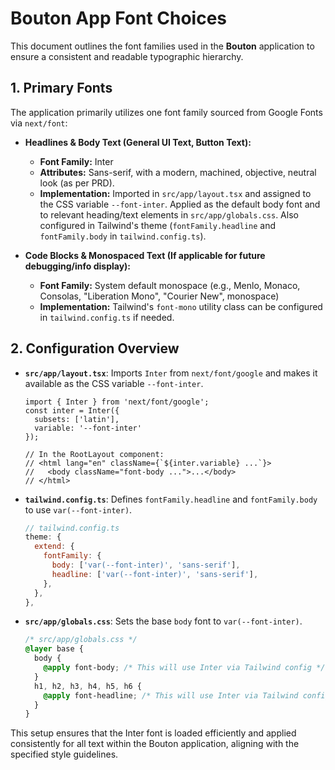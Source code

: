 
# Bouton App Font Choices

This document outlines the font families used in the **Bouton** application to ensure a consistent and readable typographic hierarchy.

## 1. Primary Fonts

The application primarily utilizes one font family sourced from Google Fonts via `next/font`:

*   **Headlines & Body Text (General UI Text, Button Text):**
    *   **Font Family:** Inter
    *   **Attributes:** Sans-serif, with a modern, machined, objective, neutral look (as per PRD).
    *   **Implementation:** Imported in `src/app/layout.tsx` and assigned to the CSS variable `--font-inter`. Applied as the default body font and to relevant heading/text elements in `src/app/globals.css`. Also configured in Tailwind's theme (`fontFamily.headline` and `fontFamily.body` in `tailwind.config.ts`).

*   **Code Blocks & Monospaced Text (If applicable for future debugging/info display):**
    *   **Font Family:** System default monospace (e.g., Menlo, Monaco, Consolas, "Liberation Mono", "Courier New", monospace)
    *   **Implementation:** Tailwind's `font-mono` utility class can be configured in `tailwind.config.ts` if needed.

## 2. Configuration Overview

*   **`src/app/layout.tsx`**: Imports `Inter` from `next/font/google` and makes it available as the CSS variable `--font-inter`.
    ```tsx
    import { Inter } from 'next/font/google';
    const inter = Inter({ 
      subsets: ['latin'], 
      variable: '--font-inter' 
    });

    // In the RootLayout component:
    // <html lang="en" className={`${inter.variable} ...`}>
    //   <body className="font-body ...">...</body>
    // </html>
    ```
*   **`tailwind.config.ts`**: Defines `fontFamily.headline` and `fontFamily.body` to use `var(--font-inter)`.
    ```javascript
    // tailwind.config.ts
    theme: {
      extend: {
        fontFamily: {
          body: ['var(--font-inter)', 'sans-serif'],
          headline: ['var(--font-inter)', 'sans-serif'],
        },
      },
    },
    ```
*   **`src/app/globals.css`**: Sets the base `body` font to `var(--font-inter)`.
    ```css
    /* src/app/globals.css */
    @layer base {
      body {
        @apply font-body; /* This will use Inter via Tailwind config */
      }
      h1, h2, h3, h4, h5, h6 {
        @apply font-headline; /* This will use Inter via Tailwind config */
      }
    }
    ```

This setup ensures that the Inter font is loaded efficiently and applied consistently for all text within the Bouton application, aligning with the specified style guidelines.
